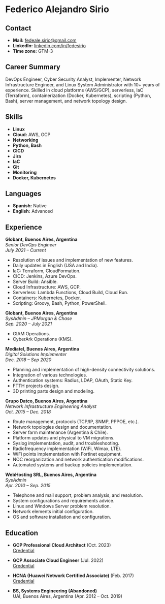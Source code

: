 # Federico Alejandro Sirio

## Contact
- **Mail:** [fedeale.sirio@gmail.com](mailto:fedeale.sirio@gmail.com)
- **LinkedIn:** [linkedin.com/in/fedesirio](https://www.linkedin.com/in/fedesirio/)
- **Time zone:** GTM-3

## Career Summary
DevOps Engineer, Cyber Security Analyst, Implementer, Network Infrastructure Engineer, and Linux System Administrator with 10+ years of experience. Skilled in cloud platforms (AWS/GCP), serverless, IaC (Terraform), containerization (Docker, Kubernetes), scripting (Python, Bash), server management, and network topology design.

## Skills
- **Linux**
- **Cloud:** AWS, GCP
- **Networking**
- **Python, Bash**
- **CICD**
- **Jira**
- **IaC**
- **Git**
- **Monitoring**
- **Docker, Kubernetes**

## Languages
- **Spanish:** Native
- **English:** Advanced

## Experience

**Globant, Buenos Aires, Argentina**  
*Senior DevOps Engineer*  
*July 2021 – Current*
- Resolution of issues and implementation of new features.
- Daily updates in English (USA and India).
- IaC: Terraform, CloudFormation.
- CICD: Jenkins, Azure DevOps.
- Server Build: Ansible.
- Cloud Infrastructure: AWS, GCP.
- Serverless: Lambda Functions, Cloud Build, Cloud Run.
- Containers: Kubernetes, Docker.
- Scripting: Groovy, Bash, Python, PowerShell.

**Globant, Buenos Aires, Argentina**  
*SysAdmin – JPMorgan & Chase*  
*Sep. 2020 – July 2021*
- GIAM Operations.
- CyberArk Operations (KMS).

**Mediatel, Buenos Aires, Argentina**  
*Digital Solutions Implementer*  
*Dec. 2018 – Sep 2020*
- Planning and implementation of high-density connectivity solutions.
- Integration of various technologies.
- Authentication systems: Radius, LDAP, OAuth, Static Key.
- FTTH projects design.
- 3D printing parts design and modeling.

**Grupo Datco, Buenos Aires, Argentina**  
*Network Infrastructure Engineering Analyst*  
*Oct. 2015 – Dec. 2018*
- Route management, protocols (TCP/IP, SNMP, PPPOE, etc.).
- Network topologies design and documentation.
- Server farm maintenance (Argentina & Chile).
- Platform updates and physical to VM migrations.
- Syslog implementation, audit, and troubleshooting.
- Radiofrequency implementation (WiFi, Wimax, LTE).
- WiFi points implementation with Fortinet equipment.
- NOC reorganization and network authentication modifications.
- Automated systems and backup policies implementation.

**WebHosting SRL, Buenos Aires, Argentina**  
*SysAdmin*  
*Apr. 2010 – Sep. 2015*
- Telephone and mail support, problem analysis, and resolution.
- System configurations and requirements advice.
- Linux and Windows Server problem resolution.
- Network elements initial configuration.
- OS and software installation and configuration.

## Education
- **GCP Professional Cloud Architect** (Oct. 2023)  
  [Credential](https://www.credential.net/409aef41-8ed1-4ec5-b9a4-a798c5dfc8ef)
  
- **GCP Associate Cloud Engineer** (Jul. 2022)  
  [Credential](https://www.credential.net/b7bba668-8d6f-43f2-9c3e-1faf657bad8b)
  
- **HCNA (Huawei Network Certified Associate)** (Feb. 2017)  
  [Credential](https://www.credential.net/9cf7f4ba-47c9-4457-8849-8b3132cbb5e0?username=federicosirio735272#gs.jwth20)

- **BS, Systems Engineering (Abandoned)**  
  UAI, Buenos Aires, Argentina (Apr. 2012 – Oct. 2019)
